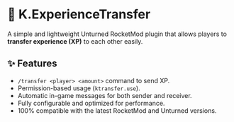 # 🔮 K.ExperienceTransfer

A simple and lightweight Unturned RocketMod plugin that allows players to **transfer experience (XP)** to each other easily.

## ✨ Features
- `/transfer <player> <amount>` command to send XP.  
- Permission-based usage (`ktransfer.use`).  
- Automatic in-game messages for both sender and receiver.  
- Fully configurable and optimized for performance.  
- 100% compatible with the latest RocketMod and Unturned versions.
